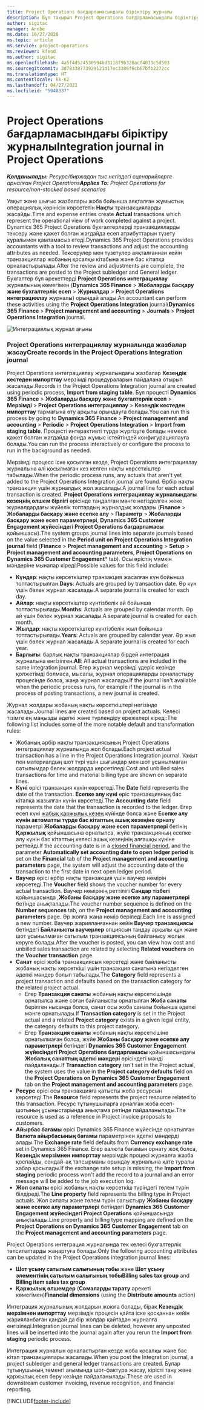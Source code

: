 ```yaml
---
title: Project Operations бағдарламасындағы біріктіру журналы
description: Бұл тақырып Project Operations бағдарламасындағы біріктіру журналымен жұмыс істеу туралы ақпарат береді.
author: sigitac
manager: Annbe
ms.date: 10/27/2020
ms.topic: article
ms.service: project-operations
ms.reviewer: kfend
ms.author: sigitac
ms.openlocfilehash: 4a5f4d524530594bd3118f9b320acf4033c5d503
ms.sourcegitcommit: 3d78338773929121d17ec3386f6cb67bfb2272cc
ms.translationtype: HT
ms.contentlocale: kk-KZ
ms.lasthandoff: 04/27/2021
ms.locfileid: "5948337"
---
```

# <a name="integration-journal-in-project-operations"></a><span data-ttu-id="1d516-103">Project Operations бағдарламасындағы біріктіру журналы</span><span class="sxs-lookup"><span data-stu-id="1d516-103">Integration journal in Project Operations</span></span>

<span data-ttu-id="1d516-104">_**Қолданылады:** Ресурс/биржадан тыс негіздегі сценарийлерге арналған Project Operations_</span><span class="sxs-lookup"><span data-stu-id="1d516-104">_**Applies To:** Project Operations for resource/non-stocked based scenarios_</span></span>

<span data-ttu-id="1d516-105">Уақыт және шығыс жазбалары жоба бойынша аяқталған жұмыстың операциялық көрінісін көрсететін **Нақты** транзакцияларды жасайды.</span><span class="sxs-lookup"><span data-stu-id="1d516-105">Time and expense entries create **Actual** transactions which represent the operational view of work completed against a project.</span></span> <span data-ttu-id="1d516-106">Dynamics 365 Project Operations бухгалтерлерді транзакцияларды тексеру және қажет болған жағдайда есеп атрибуттарын түзету құралымен қамтамасыз етеді.</span><span class="sxs-lookup"><span data-stu-id="1d516-106">Dynamics 365 Project Operations provides accountants with a tool to review transactions and adjust the accounting attributes as needed.</span></span> <span data-ttu-id="1d516-107">Тексерулер мен түзетулер аяқталғаннан кейін транзакциялар жобаның қосалқы кітабына және бас кітапқа орналастырылады.</span><span class="sxs-lookup"><span data-stu-id="1d516-107">After the review and adjustments are complete, the transactions are posted to the Project subledger and General ledger.</span></span> <span data-ttu-id="1d516-108">Бухгалтер бұл әрекеттерді **Project Operations интеграциялау** журналының көмегімен (**Dynamics 365 Finance** > **Жобаларды басқару және бухгалтерлік есеп** > **Журналдар** > **Project Operations интеграциялау** журналы) орындай алады.</span><span class="sxs-lookup"><span data-stu-id="1d516-108">An accountant can perform these activities using the **Project Operations Integration** journal(**Dynamics 365 Finance** > **Project management and accounting** > **Journals** > **Project Operations Integration** journal.</span></span>

![Интеграциялық журнал ағыны](./media/IntegrationJournal.png)

### <a name="create-records-in-the-project-operations-integration-journal"></a><span data-ttu-id="1d516-110">Project Operations интеграциялау журналында жазбалар жасау</span><span class="sxs-lookup"><span data-stu-id="1d516-110">Create records in the Project Operations Integration journal</span></span>

<span data-ttu-id="1d516-111">Project Operations интеграциялау журналындағы жазбалар **Кезеңдік кестеден импорттау** мерзімді процедураларын пайдалана отырып жасалады.</span><span class="sxs-lookup"><span data-stu-id="1d516-111">Records in the Project Operations Integration journal are created using periodic process, **Import from staging table**.</span></span> <span data-ttu-id="1d516-112">Бұл процесті **Dynamics 365 Finance** > **Жобаларды басқару және бухгалтерлік есеп** > **Мерзімді** > **Project Operations интеграциялау** > **Кезеңдік кестеден импорттау** тармағына өту арқылы орындауға болады.</span><span class="sxs-lookup"><span data-stu-id="1d516-112">You can run this process by going to **Dynamics 365 Finance** > **Project management and accounting** > **Periodic** > **Project Operations Integration** > **Import from staging table**.</span></span> <span data-ttu-id="1d516-113">Процесті интерактивті түрде жүргізуге болады немесе қажет болған жағдайда фонда жұмыс істейтіндей конфигурациялауға болады.</span><span class="sxs-lookup"><span data-stu-id="1d516-113">You can run the process interactively or configure the process to run in the background as needed.</span></span>

<span data-ttu-id="1d516-114">Мерзімді процесс іске қосылған кезде, Project Operations интеграциялау журналына әлі қосылмаған кез келген нақты көрсеткіштер табылады.</span><span class="sxs-lookup"><span data-stu-id="1d516-114">When the periodic process runs, any actuals that aren't yet added to the Project Operations Integration journal are found.</span></span> <span data-ttu-id="1d516-115">Әрбір нақты транзакция үшін журналдық жол жасалады.</span><span class="sxs-lookup"><span data-stu-id="1d516-115">A journal line for each actual transaction is created.</span></span>
<span data-ttu-id="1d516-116">**Project Operations интеграциялау журналындағы кезеңнің өлшем бірлігі** өрісінде таңдалған мәнге негізделген жеке журналдардағы жүйелік топтардың журналдық жолдары (**Finance** > **Жобаларды басқару және есепке алу** > **Параметр** > **Жобаларды басқару және есеп параметрлері**, **Dynamics 365 Customer Engagement жүйесіндегі Project Operations бағдарламасы** қойыншасы).</span><span class="sxs-lookup"><span data-stu-id="1d516-116">The system groups journal lines into separate journals based on the value selected in the **Period unit on Project Operations Integration journal** field (**Finance** > **Project management and accounting** > **Setup** > **Project management and accounting parameters**, **Project Operations on Dynamics 365 Customer Engagement**\* tab).</span></span> <span data-ttu-id="1d516-117">Осы өрістің мүмкін мәндеріне мыналар кіреді:</span><span class="sxs-lookup"><span data-stu-id="1d516-117">Possible values for this field include:</span></span>

  - <span data-ttu-id="1d516-118">**Күндер**: нақты көрсеткіштер транзакция жасалған күн бойынша топтастырылған.</span><span class="sxs-lookup"><span data-stu-id="1d516-118">**Days**: Actuals are grouped by transaction date.</span></span> <span data-ttu-id="1d516-119">Әр күн үшін бөлек журнал жасалады.</span><span class="sxs-lookup"><span data-stu-id="1d516-119">A separate journal is created for each day.</span></span>
  - <span data-ttu-id="1d516-120">**Айлар**: нақты көрсеткіштер күнтізбелік ай бойынша топтастырылады.</span><span class="sxs-lookup"><span data-stu-id="1d516-120">**Months**: Actuals are grouped by calendar month.</span></span> <span data-ttu-id="1d516-121">Әр ай үшін бөлек журнал жасалады.</span><span class="sxs-lookup"><span data-stu-id="1d516-121">A separate journal is created for each month.</span></span>
  - <span data-ttu-id="1d516-122">**Жылдар**: нақты көрсеткіштер күнтізбелік жыл бойынша топтастырылады.</span><span class="sxs-lookup"><span data-stu-id="1d516-122">**Years**: Actuals are grouped by calendar year.</span></span> <span data-ttu-id="1d516-123">Әр жыл үшін бөлек журнал жасалады.</span><span class="sxs-lookup"><span data-stu-id="1d516-123">A separate journal is created for each year.</span></span>
  - <span data-ttu-id="1d516-124">**Барлығы**: барлық нақты транзакциялар бірдей интеграция журналына енгізілген.</span><span class="sxs-lookup"><span data-stu-id="1d516-124">**All**: All actual transactions are included in the same integration journal.</span></span> <span data-ttu-id="1d516-125">Егер журнал мерзімді үдеріс кезінде қолжетімді болмаса, мысалы, журнал операцияларды орналастыру процесінде болса, жаңа журнал жасалады.</span><span class="sxs-lookup"><span data-stu-id="1d516-125">If the journal isn't available when the periodic process runs, for example if the journal is in the process of posting transactions, a new journal is created.</span></span>

<span data-ttu-id="1d516-126">Журнал жолдары жобаның нақты көрсеткіштері негізінде жасалады.</span><span class="sxs-lookup"><span data-stu-id="1d516-126">Journal lines are created based on project actuals.</span></span> <span data-ttu-id="1d516-127">Келесі тізімге ең маңызды әдепкі және түрлендіру ережелері кіреді:</span><span class="sxs-lookup"><span data-stu-id="1d516-127">The following list includes some of the more notable default and transformation rules:</span></span>

  - <span data-ttu-id="1d516-128">Жобаның әрбір нақты транзакциясының Project Operations интеграциялау журналында жол болады.</span><span class="sxs-lookup"><span data-stu-id="1d516-128">Each project actual transaction has a line in the Project Operations Integration journal.</span></span> <span data-ttu-id="1d516-129">Уақыт пен материалдың шот түрі үшін шығындар мен шот ұсынылмаған сатылымдар бөлек жолдарда көрсетіледі.</span><span class="sxs-lookup"><span data-stu-id="1d516-129">Cost and unbilled sales transactions for time and material billing type are shown on separate lines.</span></span>
  - <span data-ttu-id="1d516-130">**Күні** өрісі транзакция күнін көрсетеді.</span><span class="sxs-lookup"><span data-stu-id="1d516-130">The **Date** field represents the date of the transaction.</span></span> <span data-ttu-id="1d516-131">**Есепке алу күні** өріс транзакцияның бас кітапқа жазылған күнін көрсетеді.</span><span class="sxs-lookup"><span data-stu-id="1d516-131">The **Accounting date** field represents the date that the transaction is recorded to the ledger.</span></span> <span data-ttu-id="1d516-132">Егер есеп күні [жабық қаржылық кезең](/dynamics365/finance/general-ledger/close-general-ledger-at-period-end) күйінде болса және **Есепке алу күнін автоматты түрде бас кітаптың ашық кезеңіне орнату** параметрі **Жобаларды басқару және есеп параметрлері** бетінің **Қаржылық** қойыншасына орнатылса, жүйе транзакцияның есепке алу күнін бас кітаптың келесі ашық кезеңінің алғашқы күніне реттейді.</span><span class="sxs-lookup"><span data-stu-id="1d516-132">If the accounting date is in a [closed financial period](/dynamics365/finance/general-ledger/close-general-ledger-at-period-end), and the parameter **Automatically set accounting date to open ledger period** is set on the **Financial** tab of the **Project management and accounting parameters** page, the system will adjust the accounting date of the transaction to the first date in next open ledger period.</span></span>
  - <span data-ttu-id="1d516-133">**Ваучер** өрісі әрбір нақты транзакция үшін ваучер нөмірін көрсетеді.</span><span class="sxs-lookup"><span data-stu-id="1d516-133">The **Voucher** field shows the voucher number for every actual transaction.</span></span> <span data-ttu-id="1d516-134">Ваучер нөмірінің реттілігі **Сандар тізбегі** қойыншасында ,**Жобаны басқару және есепке алу параметрлері** бетінде анықталады.</span><span class="sxs-lookup"><span data-stu-id="1d516-134">The voucher number sequence is defined on the **Number sequences** tab, on the **Project management and accounting parameters** page.</span></span> <span data-ttu-id="1d516-135">Әр жолға жаңа нөмір беріледі.</span><span class="sxs-lookup"><span data-stu-id="1d516-135">Each line is assigned a new number.</span></span> <span data-ttu-id="1d516-136">Ваучер жарияланғаннан кейін **Ваучер транзакциясы** бетіндегі **Байланысты ваучерлер** опциясын таңдау арқылы құн және шот ұсынылмаған сатылым транзакциясының байланысу жолын көруге болады.</span><span class="sxs-lookup"><span data-stu-id="1d516-136">After the voucher is posted, you can view how cost and unbilled sales transaction are related by selecting **Related vouchers** on the **Voucher transaction** page.</span></span>
  - <span data-ttu-id="1d516-137">**Санат** өрісі жоба транзакциясын көрсетеді және байланысты жобаның нақты көрсеткіші үшін транзакция санатына негізделген әдепкі мәндер болып табылады.</span><span class="sxs-lookup"><span data-stu-id="1d516-137">The **Category** field represents a project transaction and defaults based on the transaction category for the related project actual.</span></span>
    - <span data-ttu-id="1d516-138">Егер **Транзакция санаты** жобаның нақты көрсеткішінде орнатылса және соған байланысты орнатылған **Жоба санаты** берілген нысанда болса, санат осы жоба санаты бойынша әдепкі мәнге орнатылады.</span><span class="sxs-lookup"><span data-stu-id="1d516-138">If **Transaction category** is set in the Project actual and a related **Project category** exists in a given legal entity, the category defaults to this project category.</span></span>
    - <span data-ttu-id="1d516-139">Егер **Транзакция санаты** жобаның нақты көрсеткішіне орнатылмаған болса, жүйе **Жобаны басқару және есепке алу параметрлері** бетіндегі **Dynamics 365 Customer Engagement жүйесіндегі Project Operations бағдарламасы** қойыншасындағы **Жобалық санаттың әдепкі мәндері** өрісіндегі мәнді пайдаланады.</span><span class="sxs-lookup"><span data-stu-id="1d516-139">If **Transaction category** isn't set in the Project actual, the system uses the value in the **Project category defaults** field on the **Project Operations on Dynamics 365 Customer Engagement** tab on the **Project management and accounting parameters** page.</span></span>
  - <span data-ttu-id="1d516-140">**Ресурс** өрісі осы транзакцияға қатысты жоба ресурсын көрсетеді.</span><span class="sxs-lookup"><span data-stu-id="1d516-140">The **Resource** field represents the project resource related to this transaction.</span></span> <span data-ttu-id="1d516-141">Ресурс тұтынушыларға арналған жоба есеп-шотының ұсыныстарында анықтама ретінде пайдаланылады.</span><span class="sxs-lookup"><span data-stu-id="1d516-141">The resource is used as a reference in Project invoice proposals to customers.</span></span>
  - <span data-ttu-id="1d516-142">**Айырбас бағамы** өрісі Dynamics 365 Finance жүйесінде орнатылған **Валюта айырбасының бағамы** параметрінен әдепкі мәндерді алады.</span><span class="sxs-lookup"><span data-stu-id="1d516-142">The **Exchange rate** field defaults from **Currency exchange rate** set in Dynamics 365 Finance.</span></span> <span data-ttu-id="1d516-143">Егер валюта бағамын орнату жоқ болса, **Кезеңдік мерзімнен импорттау** мерзімдік процесі журналға жазба қоспайды, сондай-ақ тапсырманы орындау журналына қате туралы хабар қосылады.</span><span class="sxs-lookup"><span data-stu-id="1d516-143">If the exchange rate setup is missing, the **Import from staging** periodic process won't add the record to a journal and an error message will be added to the job execution log.</span></span>
  - <span data-ttu-id="1d516-144">**Жол сипаты** өрісі жобаның нақты көрсеткіш түріндегі төлем түрін білдіреді.</span><span class="sxs-lookup"><span data-stu-id="1d516-144">The **Line property** field represents the billing type in Project actuals.</span></span> <span data-ttu-id="1d516-145">Жол сипаты және төлем түрін салыстыру **Жобаны басқару және есепке алу параметрлері** бетіндегі **Dynamics 365 Customer Engagement жүйесіндегі Project Operations** қойыншасында анықталады.</span><span class="sxs-lookup"><span data-stu-id="1d516-145">Line property and billing type mapping are defined on the **Project Operations on Dynamics 365 Customer Engagement** tab on the **Project management and accounting parameters** page.</span></span>

<span data-ttu-id="1d516-146">Project Operations интеграция журналында тек келесі бухгалтерлік төлсипаттарды жаңартуға болады:</span><span class="sxs-lookup"><span data-stu-id="1d516-146">Only the following accounting attributes can be updated in the Project Operations integration journal lines:</span></span>

- <span data-ttu-id="1d516-147">**Шот ұсыну сатылым салығының тобы** және **Шот ұсыну элементінің сатылым салығының тобы**</span><span class="sxs-lookup"><span data-stu-id="1d516-147">**Billing sales tax group** and **Billing item sales tax group**</span></span>
- <span data-ttu-id="1d516-148">**Қаржылық өлшемдер** (**Сомаларды тарату** әрекеті көмегімен)</span><span class="sxs-lookup"><span data-stu-id="1d516-148">**Financial dimensions** (using the **Distribute amounts** action)</span></span>

<span data-ttu-id="1d516-149">Интеграция журналының жолдарын жоюға болады, бірақ **Кезеңдік мерзімнен импорттау** мерзімдік процесін қайта іске қосқаннан кейін жарияланбаған қандай да бір жолдар қайтадан журналға енгізіледі.</span><span class="sxs-lookup"><span data-stu-id="1d516-149">Integration journal lines can be deleted, however any unposted lines will be inserted into the journal again after you rerun the **Import from staging** periodic process.</span></span>

<span data-ttu-id="1d516-150">Интеграция журналын орналастырған кезде жоба қосалқы және бас кітап транзакциялары жасалады.</span><span class="sxs-lookup"><span data-stu-id="1d516-150">When you post the Integration journal, a project subledger and general ledger transactions are created.</span></span> <span data-ttu-id="1d516-151">Бұлар тұтынушының төменгі ағымында шот-фактура жасау, кірісті тану және қаржылық есеп беру кезінде пайдаланылады.</span><span class="sxs-lookup"><span data-stu-id="1d516-151">These are used in downstream customer invoicing, revenue recognition, and financial reporting.</span></span>


[!INCLUDE[footer-include](../includes/footer-banner.md)]